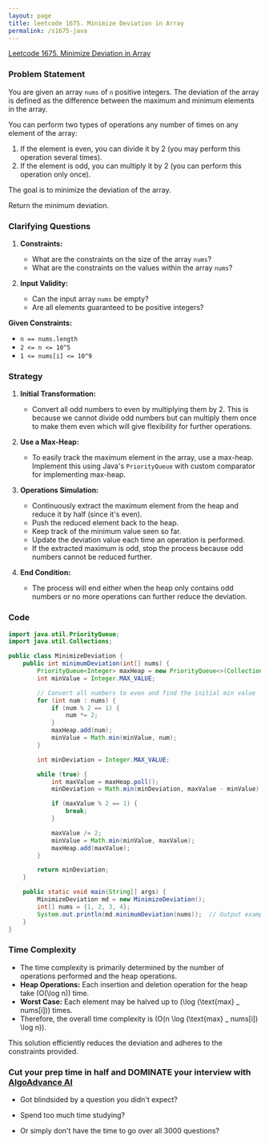 ```yaml
---
layout: page
title: leetcode 1675. Minimize Deviation in Array
permalink: /s1675-java
---
```

[Leetcode 1675. Minimize Deviation in Array](https://algoadvance.github.io/algoadvance/l1675)
### Problem Statement

You are given an array `nums` of `n` positive integers. The deviation of the array is defined as the difference between the maximum and minimum elements in the array.

You can perform two types of operations any number of times on any element of the array:

1. If the element is even, you can divide it by 2 (you may perform this operation several times).
2. If the element is odd, you can multiply it by 2 (you can perform this operation only once).

The goal is to minimize the deviation of the array.

Return the minimum deviation.

### Clarifying Questions

1. **Constraints:**
   - What are the constraints on the size of the array `nums`?
   - What are the constraints on the values within the array `nums`?

2. **Input Validity:**
   - Can the input array `nums` be empty?
   - Are all elements guaranteed to be positive integers?

**Given Constraints:**
- `n == nums.length`
- `2 <= n <= 10^5`
- `1 <= nums[i] <= 10^9`

### Strategy

1. **Initial Transformation:**
   - Convert all odd numbers to even by multiplying them by 2. This is because we cannot divide odd numbers but can multiply them once to make them even which will give flexibility for further operations.

2. **Use a Max-Heap:**
   - To easily track the maximum element in the array, use a max-heap. Implement this using Java's `PriorityQueue` with custom comparator for implementing max-heap.

3. **Operations Simulation:**
   - Continuously extract the maximum element from the heap and reduce it by half (since it's even).
   - Push the reduced element back to the heap.
   - Keep track of the minimum value seen so far.
   - Update the deviation value each time an operation is performed.
   - If the extracted maximum is odd, stop the process because odd numbers cannot be reduced further.

4. **End Condition:**
   - The process will end either when the heap only contains odd numbers or no more operations can further reduce the deviation.

### Code

```java
import java.util.PriorityQueue;
import java.util.Collections;

public class MinimizeDeviation {
    public int minimumDeviation(int[] nums) {
        PriorityQueue<Integer> maxHeap = new PriorityQueue<>(Collections.reverseOrder());
        int minValue = Integer.MAX_VALUE;

        // Convert all numbers to even and find the initial min value
        for (int num : nums) {
            if (num % 2 == 1) {
                num *= 2;
            }
            maxHeap.add(num);
            minValue = Math.min(minValue, num);
        }

        int minDeviation = Integer.MAX_VALUE;

        while (true) {
            int maxValue = maxHeap.poll();
            minDeviation = Math.min(minDeviation, maxValue - minValue);

            if (maxValue % 2 == 1) {
                break;
            }

            maxValue /= 2;
            minValue = Math.min(minValue, maxValue);
            maxHeap.add(maxValue);
        }

        return minDeviation;
    }

    public static void main(String[] args) {
        MinimizeDeviation md = new MinimizeDeviation();
        int[] nums = {1, 2, 3, 4};
        System.out.println(md.minimumDeviation(nums));  // Output example: 1
    }
}
```

### Time Complexity

- The time complexity is primarily determined by the number of operations performed and the heap operations.
- **Heap Operations:** Each insertion and deletion operation for the heap take \(O(\log n)\) time.
- **Worst Case:** Each element may be halved up to \(\log (\text{max} \_  nums[i])\) times.
- Therefore, the overall time complexity is \(O(n \log (\text{max} \_  nums[i]) \log n)\).

This solution efficiently reduces the deviation and adheres to the constraints provided.


### Cut your prep time in half and DOMINATE your interview with [AlgoAdvance AI](https://algoAdvance.com)

- Got blindsided by a question you didn't expect?

- Spend too much time studying?

- Or simply don't have the time to go over all 3000 questions?

